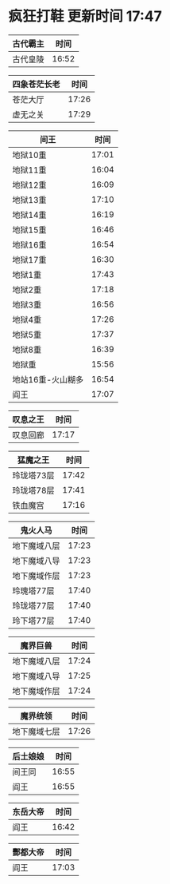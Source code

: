 # 疯狂打鞋 更新时间 17:47

| 古代霸主   | 时间    |
|--------|-------|
| 古代皇陵 | 16:52 |

| 四象苍茫长老   | 时间    |
|--------|-------|
| 苍茫大厅 | 17:26 |
| 虚无之关 | 17:29 |

| 间王   | 时间    |
|--------|-------|
| 地狱10重 | 17:01 |
| 地狱11重 | 16:04 |
| 地狱12重 | 16:09 |
| 地狱13重 | 17:10 |
| 地狱14重 | 16:19 |
| 地狱15重 | 16:46 |
| 地狱16重 | 16:54 |
| 地狱17重 | 16:30 |
| 地狱1重 | 17:43 |
| 地狱2重 | 17:18 |
| 地狱3重 | 16:56 |
| 地狱4重 | 17:26 |
| 地狱5重 | 17:37 |
| 地狱8重 | 16:39 |
| 地狱重 | 15:56 |
| 地站16重-火山糊多 | 16:54 |
| 阎王 | 17:07 |

| 叹息之王   | 时间    |
|--------|-------|
| 叹息回廊 | 17:17 |

| 猛魔之王   | 时间    |
|--------|-------|
| 玲珑塔73层 | 17:42 |
| 玲珑塔78层 | 17:41 |
| 铁血魔宫 | 17:16 |

| 鬼火人马   | 时间    |
|--------|-------|
| 地下魔域八层 | 17:23 |
| 地下魔域八导 | 17:23 |
| 地下魔域作层 | 17:23 |
| 玲瑰塔77层 | 17:40 |
| 玲珑塔77层 | 17:40 |
| 玲下塔77层 | 17:40 |

| 魔界巨兽   | 时间    |
|--------|-------|
| 地下魔域八层 | 17:24 |
| 地下魔域八导 | 17:25 |
| 地下魔域作层 | 17:24 |

| 魔界统领   | 时间    |
|--------|-------|
| 地下魔域七层 | 17:26 |

| 后土娘娘   | 时间    |
|--------|-------|
| 间王同 | 16:55 |
| 阎王 | 16:55 |

| 东岳大帝   | 时间    |
|--------|-------|
| 阎王 | 16:42 |

| 酆都大帝   | 时间    |
|--------|-------|
| 阎王 | 17:03 |